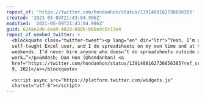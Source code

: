 ```yaml
---
repost_of: 'https://twitter.com/hondanhon/status/1391488162736656385'
created: '2021-05-09T21:43:04.996Z'
modified: '2021-05-09T21:43:04.996Z'
guid: 624ae2d0-6ea9-4029-b00b-b60a9c0c13e4
repost_of_oembed_twitter: >
  <blockquote class="twitter-tweet"><p lang="en" dir="ltr">“Yeah, I’m a
  self-taught Excel user, and I do spreadsheets on my own time and at the
  weekends. I’d never hire anyone who doesn’t do spreadsheets outside of
  work…”</p>&mdash; Dan Hon (@hondanhon) <a
  href="https://twitter.com/hondanhon/status/1391488162736656385?ref_src=twsrc%5Etfw">May
  9, 2021</a></blockquote>

  <script async src="https://platform.twitter.com/widgets.js"
  charset="utf-8"></script>
---
```

 
